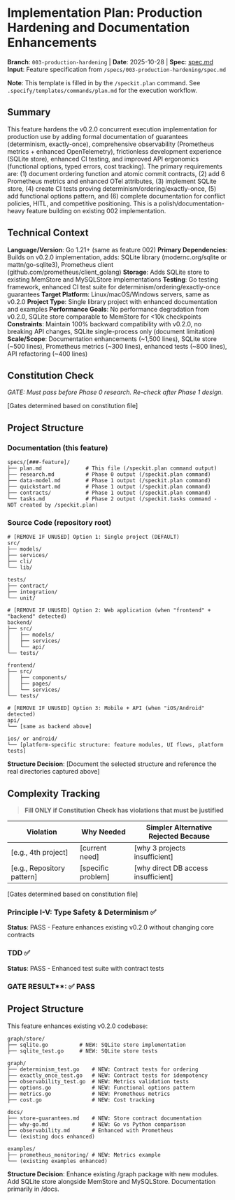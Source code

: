 # Implementation Plan: Production Hardening and Documentation Enhancements

**Branch**: `003-production-hardening` | **Date**: 2025-10-28 | **Spec**: [spec.md](./spec.md)
**Input**: Feature specification from `/specs/003-production-hardening/spec.md`

**Note**: This template is filled in by the `/speckit.plan` command. See `.specify/templates/commands/plan.md` for the execution workflow.

## Summary

This feature hardens the v0.2.0 concurrent execution implementation for production use by adding formal documentation of guarantees (determinism, exactly-once), comprehensive observability (Prometheus metrics + enhanced OpenTelemetry), frictionless development experience (SQLite store), enhanced CI testing, and improved API ergonomics (functional options, typed errors, cost tracking). The primary requirements are: (1) document ordering function and atomic commit contracts, (2) add 6 Prometheus metrics and enhanced OTel attributes, (3) implement SQLite store, (4) create CI tests proving determinism/ordering/exactly-once, (5) add functional options pattern, and (6) complete documentation for conflict policies, HITL, and competitive positioning. This is a polish/documentation-heavy feature building on existing 002 implementation.

## Technical Context

**Language/Version**: Go 1.21+ (same as feature 002)
**Primary Dependencies**: Builds on v0.2.0 implementation, adds: SQLite library (modernc.org/sqlite or mattn/go-sqlite3), Prometheus client (github.com/prometheus/client_golang)
**Storage**: Adds SQLite store to existing MemStore and MySQLStore implementations
**Testing**: Go testing framework, enhanced CI test suite for determinism/ordering/exactly-once guarantees
**Target Platform**: Linux/macOS/Windows servers, same as v0.2.0
**Project Type**: Single library project with enhanced documentation and examples
**Performance Goals**: No performance degradation from v0.2.0, SQLite store comparable to MemStore for <10k checkpoints
**Constraints**: Maintain 100% backward compatibility with v0.2.0, no breaking API changes, SQLite single-process only (document limitation)
**Scale/Scope**: Documentation enhancements (~1,500 lines), SQLite store (~500 lines), Prometheus metrics (~300 lines), enhanced tests (~800 lines), API refactoring (~400 lines)

## Constitution Check

*GATE: Must pass before Phase 0 research. Re-check after Phase 1 design.*

[Gates determined based on constitution file]

## Project Structure

### Documentation (this feature)

```text
specs/[###-feature]/
├── plan.md              # This file (/speckit.plan command output)
├── research.md          # Phase 0 output (/speckit.plan command)
├── data-model.md        # Phase 1 output (/speckit.plan command)
├── quickstart.md        # Phase 1 output (/speckit.plan command)
├── contracts/           # Phase 1 output (/speckit.plan command)
└── tasks.md             # Phase 2 output (/speckit.tasks command - NOT created by /speckit.plan)
```

### Source Code (repository root)
<!--
  ACTION REQUIRED: Replace the placeholder tree below with the concrete layout
  for this feature. Delete unused options and expand the chosen structure with
  real paths (e.g., apps/admin, packages/something). The delivered plan must
  not include Option labels.
-->

```text
# [REMOVE IF UNUSED] Option 1: Single project (DEFAULT)
src/
├── models/
├── services/
├── cli/
└── lib/

tests/
├── contract/
├── integration/
└── unit/

# [REMOVE IF UNUSED] Option 2: Web application (when "frontend" + "backend" detected)
backend/
├── src/
│   ├── models/
│   ├── services/
│   └── api/
└── tests/

frontend/
├── src/
│   ├── components/
│   ├── pages/
│   └── services/
└── tests/

# [REMOVE IF UNUSED] Option 3: Mobile + API (when "iOS/Android" detected)
api/
└── [same as backend above]

ios/ or android/
└── [platform-specific structure: feature modules, UI flows, platform tests]
```

**Structure Decision**: [Document the selected structure and reference the real
directories captured above]

## Complexity Tracking

> **Fill ONLY if Constitution Check has violations that must be justified**

| Violation | Why Needed | Simpler Alternative Rejected Because |
|-----------|------------|-------------------------------------|
| [e.g., 4th project] | [current need] | [why 3 projects insufficient] |
| [e.g., Repository pattern] | [specific problem] | [why direct DB access insufficient] |

[Gates determined based on constitution file]

### Principle I-V: Type Safety & Determinism ✅
**Status**: PASS - Feature enhances existing v0.2.0 without changing core contracts

### TDD ✅  
**Status**: PASS - Enhanced test suite with contract tests

### GATE RESULT**: ✅ PASS

## Project Structure

This feature enhances existing v0.2.0 codebase:

```
graph/store/
├── sqlite.go          # NEW: SQLite store implementation
├── sqlite_test.go     # NEW: SQLite store tests

graph/
├── determinism_test.go    # NEW: Contract tests for ordering
├── exactly_once_test.go   # NEW: Contract tests for idempotency  
├── observability_test.go  # NEW: Metrics validation tests
├── options.go             # NEW: Functional options pattern
├── metrics.go             # NEW: Prometheus metrics
├── cost.go                # NEW: Cost tracking

docs/
├── store-guarantees.md    # NEW: Store contract documentation
├── why-go.md              # NEW: Go vs Python comparison
├── observability.md       # Enhanced with Prometheus
└── (existing docs enhanced)

examples/
├── prometheus_monitoring/ # NEW: Metrics example
└── (existing examples enhanced)
```

**Structure Decision**: Enhance existing /graph package with new modules. Add SQLite store alongside MemStore and MySQLStore. Documentation primarily in /docs.

